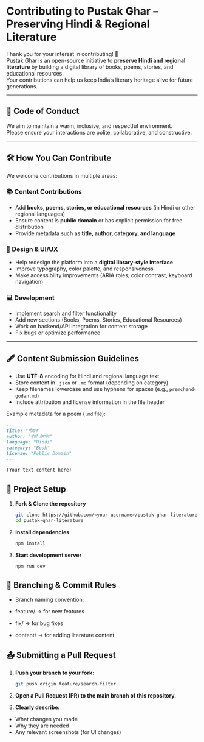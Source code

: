 # Contributing to Pustak Ghar – Preserving Hindi & Regional Literature

Thank you for your interest in contributing! 🌸  
Pustak Ghar is an open-source initiative to **preserve Hindi and regional literature** by building a digital library of books, poems, stories, and educational resources.  
Your contributions can help us keep India’s literary heritage alive for future generations.

---

## 📜 Code of Conduct
We aim to maintain a warm, inclusive, and respectful environment.  
Please ensure your interactions are polite, collaborative, and constructive.

---

## 🛠 How You Can Contribute

We welcome contributions in multiple areas:

### 📚 Content Contributions
- Add **books, poems, stories, or educational resources** (in Hindi or other regional languages)
- Ensure content is **public domain** or has explicit permission for free distribution
- Provide metadata such as **title, author, category, and language**

### 🎨 Design & UI/UX
- Help redesign the platform into a **digital library-style interface**
- Improve typography, color palette, and responsiveness
- Make accessibility improvements (ARIA roles, color contrast, keyboard navigation)

### 💻 Development
- Implement search and filter functionality
- Add new sections (Books, Poems, Stories, Educational Resources)
- Work on backend/API integration for content storage
- Fix bugs or optimize performance

---

## 🖋 Content Submission Guidelines

- Use **UTF-8** encoding for Hindi and regional language text
- Store content in `.json` or `.md` format (depending on category)
- Keep filenames lowercase and use hyphens for spaces (e.g., `premchand-godan.md`)
- Include attribution and license information in the file header

Example metadata for a poem (`.md` file):

```markdown
---
title: "गोदान"
author: "मुंशी प्रेमचंद"
language: "Hindi"
category: "Book"
license: "Public Domain"
---

(Your text content here)
```
## 📂 Project Setup
1. **Fork & Clone the repository**
   ```bash
   git clone https://github.com/<your-username>/pustak-ghar-literature.git
   cd pustak-ghar-literature
   ```
2. **Install dependencies**
   ```bash
   npm install
   ```
3. **Start development server**
   ```bash
   npm run dev
   ```
## 🌱 Branching & Commit Rules
    
  - Branch naming convention:

  - feature/<short-description> → for new features

  - fix/<short-description> → for bug fixes

  - content/<title-or-author> → for adding literature content

## 📤 Submitting a Pull Request
1. **Push your branch to your fork:**
      ```bash
      git push origin feature/search-filter
      ```
2. **Open a Pull Request (PR) to the main branch of this repository.**

3. **Clearly describe:**
- What changes you made
- Why they are needed
- Any relevant screenshots (for UI changes)
